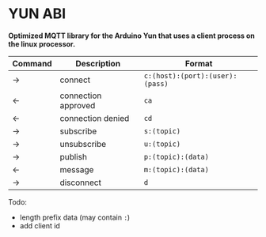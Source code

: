 # YUN ABI

**Optimized MQTT library for the Arduino Yun that uses a client process on the linux processor.**

Command | Description | Format
---|---|---
→ | connect | `c:(host):(port):(user):(pass)`
← | connection approved | `ca`
← | connection denied | `cd`
→ | subscribe | `s:(topic)`
→ | unsubscribe | `u:(topic)`
→ | publish | `p:(topic):(data)`
← | message | `m:(topic):(data)`
→ | disconnect | `d`

Todo:

- length prefix data (may contain `:`)
- add client id
